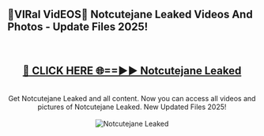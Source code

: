 <h2>🔴VIRal VidEOS🔴 Notcutejane Leaked Videos And Photos - Update Files 2025!</h2>
<br>
<div align="center">
<h2><a href="https://virallinks.top/odZfE0" rel="nofollow">🔴 CLICK HERE 🌐==►► Notcutejane Leaked</a></h2>
<br>
Get Notcutejane Leaked and all content. Now you can access all videos and pictures of Notcutejane Leaked. New Updated Files 2025!
<br>
<br>
<a href="https://virallinks.top/odZfE0" rel="nofollow" data-target="animated-image.originalLink"><img src="https://i.imgur.com/dJHk4Zq.gif)" alt="Notcutejane Leaked" style="max-width: 100%; display: inline-block;" data-target="animated-image.originalImage"></a>
</div>
<br>
